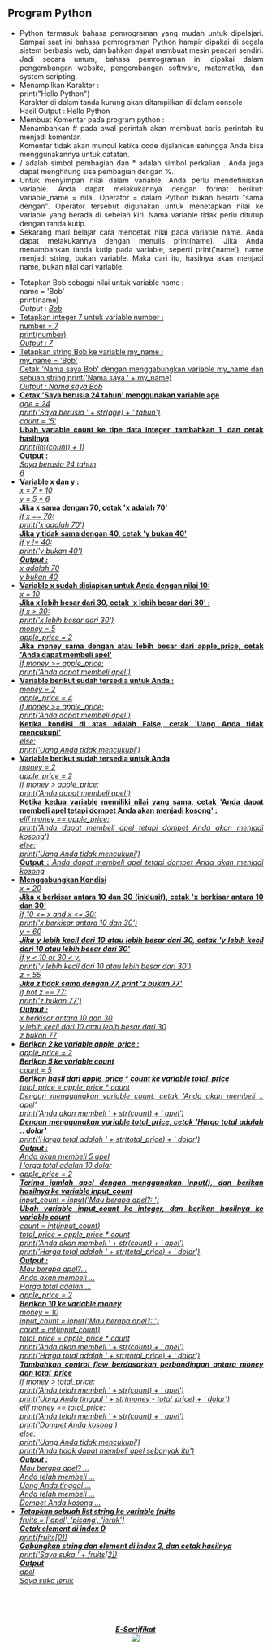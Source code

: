 <h2>  Program Python </h2>
<ul align="justify"> <li>Python termasuk bahasa pemrograman yang mudah untuk dipelajari. 
Sampai saat ini bahasa pemrograman Python hampir dipakai di segala sistem berbasis web, dan bahkan dapat membuat mesin pencari sendiri. 
Jadi secara umum, bahasa pemrograman ini dipakai dalam pengembangan website, pengembangan software, matematika, dan system scripting. </li>
<li> Menampilkan Karakter :</br> print("Hello Python") </br> Karakter di dalam tanda kurung akan ditampilkan di dalam console </br> Hasil Output : Hello Python
<li> Membuat Komentar pada program python : </br> Menambahkan # pada awal perintah akan membuat baris perintah itu menjadi komentar. </li>
Komentar tidak akan muncul ketika code dijalankan sehingga Anda bisa menggunakannya untuk catatan.</li>
<li> / adalah simbol pembagian dan * adalah simbol perkalian . Anda juga dapat menghitung sisa pembagian dengan %. </li>
<li> Untuk menyimpan nilai dalam variable, Anda perlu mendefiniskan variable. Anda dapat melakukannya dengan format berikut: variable_name = nilai. Operator = dalam Python bukan berarti "sama dengan". Operator tersebut digunakan untuk menetapkan nilai ke variable yang berada di sebelah kiri. Nama variable tidak perlu ditutup dengan tanda kutip. </li>
<li> Sekarang mari belajar cara mencetak nilai pada variable name. Anda dapat melakukannya dengan menulis print(name). Jika Anda menambahkan tanda kutip pada variable, seperti print('name'), name menjadi string, bukan variable. Maka dari itu, hasilnya akan menjadi name, bukan nilai dari variable.</li>
</ul>



<ul align="justify"><li> Tetapkan Bob sebagai nilai untuk variable name : </br>
 name = 'Bob' </br> print(name) </br> <i>Output : <u>Bob</i></li>
<li> Tetapkan integer 7 untuk variable number :</br>
number = 7 </br>
print(number) </br> <i>Output : 7</i></li>
<li>Tetapkan string Bob ke variable my_name : </br>
my_name = 'Bob'</br>
Cetak 'Nama saya Bob' dengan menggabungkan variable my_name dan sebuah string
print('Nama saya ' + my_name)</br> <i>Output : Nama saya Bob</i></li>
<li><b>Cetak 'Saya berusia 24 tahun' menggunakan variable age </b> </br>
<i> age = 24 </i> </br>
<i>print('Saya berusia ' + str(age) + ' tahun') </i></br>
<i>count = '5'</i></br>
<b> Ubah variable count ke tipe data integer, tambahkan 1, dan cetak hasilnya</b></br>
<i>print(int(count) + 1)</i></br>
 <b>Output : </br></b><i>Saya berusia 24 tahun</br>6</i></li>
 <li><b>Variable x dan y :</b></br><i>x = 7 * 10 </br>
y = 5 * 6 </i></br>
<b>Jika x sama dengan 70, cetak 'x adalah 70'</b></br>
<i>if x == 70: </br>
    print('x adalah 70')</i></br>
<b> Jika y tidak sama dengan 40, cetak 'y bukan 40' </b></br>
<i>if y != 40: </br>
    print('y bukan 40') </br>
    <b>Output :</b></br>
    x adalah 70 </br>y bukan 40</i></li>
    <li> <b>Variable x sudah disiapkan untuk Anda dengan nilai 10: </b></br>
<i>  x = 10</i> </br>
 <b> Jika x lebih besar dari 30, cetak 'x lebih besar dari 30' :</b></br>
<i> if x > 30:</br>
    print('x lebih besar dari 30')</br>
money = 5</br>
apple_price = 2</i> </br>
<b> Jika money sama dengan atau lebih besar dari apple_price, cetak 'Anda dapat membeli apel' </b></br>
<i> if money >= apple_price:</br>
    print('Anda dapat membeli apel') </i> </li>
    <li><b>Variable berikut sudah tersedia untuk Anda :</b></br> <i>
 money = 2 </br>
apple_price = 4 </br>
if money >= apple_price: </br>
    print('Anda dapat membeli apel') </br></i>
<b> Ketika kondisi di atas adalah False, cetak 'Uang Anda tidak mencukupi' </b></br>
<i>else: </br>
    print('Uang Anda tidak mencukupi') </i></br></li>
<li><b> Variable berikut sudah tersedia untuk Anda</b></br>
<i> money = 2 </br>
apple_price = 2 </br>
if money > apple_price: </br>
    print('Anda dapat membeli apel') </i></br>
<b> Ketika kedua variable memiliki nilai yang sama, cetak 'Anda dapat membeli apel tetapi dompet Anda akan menjadi kosong' :</b></br>
<i>elif money == apple_price: </br>
    print('Anda dapat membeli apel tetapi dompet Anda akan menjadi kosong') </br>
else: </br>
    print('Uang Anda tidak mencukupi') </i> </br> <b>Output :</b><i> Anda dapat membeli apel tetapi dompet Anda akan menjadi kosong</i></li>
    <li><b>Menggabungkan Kondisi </b></br><i> x = 20 </i></br>
<b> Jika x berkisar antara 10 dan 30 (inklusif), cetak 'x berkisar antara 10 dan 30' </b></br>
<i>if 10 <= x and x <= 30: </br>
    print('x berkisar antara 10 dan 30') </br>
y = 60 <i> </br>
<b> Jika y lebih kecil dari 10 atau lebih besar dari 30, cetak 'y lebih kecil dari 10 atau lebih besar dari 30' </b></br>
<i>if y < 10 or 30 < y: </br>
    print('y lebih kecil dari 10 atau lebih besar dari 30') </br>
z = 55</br></i>
<b> Jika z tidak sama dengan 77, print 'z bukan 77' </b></br>
<i>if not z == 77:</br>
    print('z bukan 77') </i></br>
    <b>Output :</b> </br><i>x berkisar antara 10 dan 30</br>y lebih kecil dari 10 atau lebih besar dari 30 </br>z bukan 77</i></li>
 <li><b> Berikan 2 ke variable apple_price :</b></br>
<i>apple_price = 2 </br> </i>
<b>Berikan 5 ke variable count </br></b>
<i>count = 5 </br></i>
<b> Berikan hasil dari apple_price * count ke variable total_price </br></b>
<i>total_price = apple_price * count </br></i>
<i> Dengan menggunakan variable count, cetak 'Anda akan membeli .. apel' </br>
print('Anda akan membeli ' + str(count) + ' apel') </br></i>
<b> Dengan menggunakan variable total_price, cetak 'Harga total adalah .. dolar' </br> </b>
print('Harga total adalah ' + str(total_price) + ' dolar')</br> 
<b>Output :</b> </br><i>Anda akan membeli 5 apel </br>
Harga total adalah 10 dolar</br></i>
</li>
<li><i>apple_price = 2</i></br> 
 <b> Terima jumlah apel dengan menggunakan input(), dan berikan hasilnya ke variable input_count </b></br> 
 <i>input_count = input('Mau berapa apel?: ')</i></br> 
 <b> Ubah variable input_count ke integer, dan berikan hasilnya ke variable count </b></br> 
<i>count = int(input_count)</br> 
total_price = apple_price * count</br> 
print('Anda akan membeli ' + str(count) + ' apel')</br> 
print('Harga total adalah ' + str(total_price) + ' dolar')</br> </i>
<b>Output :</b></br> <i>Mau berapa apel?... </br>Anda akan membeli ... </br>Harga total adalah ...</i>
</li>
<li> apple_price = 2 </br> 
<b> Berikan 10 ke variable money</b>  </br> 
<i>money = 10 </br> 
input_count = input('Mau berapa apel?: ') </br> 
count = int(input_count) </br> 
total_price = apple_price * count </br> 
print('Anda akan membeli ' + str(count) + ' apel') </br> 
print('Harga total adalah ' + str(total_price) + ' dolar') </br> </i>
<b> Tambahkan control flow berdasarkan perbandingan antara money dan total_price </b></br> 
<i>if money > total_price: </br> 
    print('Anda telah membeli ' + str(count) + ' apel') </br> 
    print('Uang Anda tinggal ' + str(money - total_price) + ' dolar') </br> 
elif money == total_price: </br> 
    print('Anda telah membeli ' + str(count) + ' apel') </br> 
    print('Dompet Anda kosong') </br> 
else: </br> 
    print('Uang Anda tidak mencukupi') </br> 
    print('Anda tidak dapat membeli apel sebanyak itu') </br> </i>
    <b>Output :</b></br> <i>Mau berapa apel? ... </br>Anda telah membeli ...</br>Uang Anda tinggal ...</br> Anda telah membeli ...</br>Dompet Anda kosong ...</i>
</li><li><b>Tetapkan sebuah list string ke variable fruits</b> </br>
<i>fruits = ['apel', 'pisang', 'jeruk'] </i></br>
<b> Cetak element di index 0 </b> </br>
<i>print(fruits[0]) </i></br>
<b> Gabungkan string dan element di index 2, dan cetak hasilnya </b></br>
<i>print('Saya suka ' + fruits[2])</i></br>
<b>Output</b></br><i>apel</br>Saya suka jeruk</i></li>

</ul>
</br> </br> </br> 
<p align="center"><b>E-Sertifikat </b></br><img src="https://github.com/yenysyafitry/Python/blob/main/e-sertifikat.jpg"></p>
